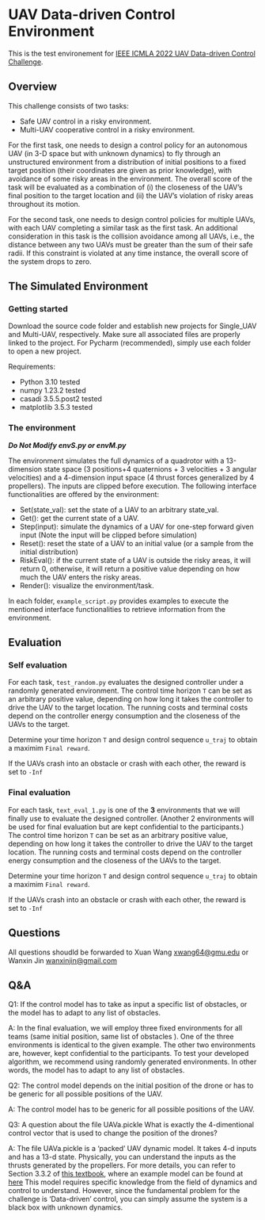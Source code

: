# UAV Data-driven Control Environment
This is the test environement for [IEEE ICMLA 2022 UAV Data-driven Control Challenge](https://www.icmla-conference.org/icmla22/Challenge_ICMLA.pdf). 
## Overview
This challenge consists of two tasks:
- Safe UAV control in a risky environment.
- Multi-UAV cooperative control in a risky environment.

For the first task, one needs to design a control policy for an autonomous UAV (in 3-D space but with unknown dynamics) to fly through an unstructured environment from a distribution of initial positions to a fixed target position (their coordinates are given as prior knowledge), with avoidance of some risky areas in the environment. The overall score of the task will be evaluated as a combination of (i) the closeness of the UAV’s final position to the target location and (ii) the UAV’s
violation of risky areas throughout its motion.

For the second task, one needs to design control policies for multiple UAVs, with each UAV completing a similar task as the first task. An additional consideration in this task is the collision avoidance among all UAVs, i.e., the distance between any two UAVs must be greater than the sum of their safe radii. If this constraint is violated at any time instance, the overall score of the system drops to zero.


## The Simulated Environment
### Getting started 
Download the source code folder and establish new projects for Single_UAV and Multi-UAV, respectively. Make sure all associated files are properly linked to the project. For Pycharm (recommended), simply use each folder to open a new project.

Requirements:
- Python  3.10 tested
- numpy  1.23.2 tested 
- casadi  3.5.5.post2 tested
- matplotlib  3.5.3 tested

### The environment
***Do Not Modify envS.py or envM.py***

The environment simulates the full dynamics of a quadrotor with a 13-dimension state space (3 positions+4 quaternions + 3 velocities + 3 angular velocities) and a 4-dimension input space (4 thrust forces generalized by 4 propellers). The inputs are clipped before execution.
The following interface functionalities are offered by the environment:
- Set(state_val): set the state of a UAV to an arbitrary state_val.
- Get(): get the current state of a UAV.
- Step(input): simulate the dynamics of a UAV for one-step forward given input (Note the
input will be clipped before simulation)
- Reset(): reset the state of a UAV to an initial value (or a sample from the initial distribution)
- RiskEval(): if the current state of a UAV is outside the risky areas, it will return 0, otherwise,
it will return a positive value depending on how much the UAV enters the risky areas.
- Render(): visualize the environment/task.

In each folder, `example_script.py` provides examples to execute the mentioned interface functionalities to retrieve information from the environment.


## Evaluation
### Self evaluation
For each task, `test_random.py` evaluates the designed controller under a randomly generated environment. The control time horizon `T` can be set as an arbitrary positive value, depending on how long it takes the controller to drive the UAV to the target location. The running costs and terminal costs depend on the controller energy consumption and the closeness of the UAVs to the target. 

Determine your time horizon `T` and design control sequence `u_traj` to obtain a maximim `Final reward`.

If the UAVs crash into an obstacle or crash with each other, the reward is set to `-Inf`

### Final evaluation 
For each task, `text_eval_1.py` is one of the __3__ environments that we will finally use to evaluate the designed controller. (Another 2 environments will be used for final evaluation but are kept confidential to the participants.) The control time horizon `T` can be set as an arbitrary positive value, depending on how long it takes the controller to drive the UAV to the target location. The running costs and terminal costs depend on the controller energy consumption and the closeness of the UAVs to the target. 

Determine your time horizon `T` and design control sequence `u_traj` to obtain a maximim `Final reward`.

If the UAVs crash into an obstacle or crash with each other, the reward is set to `-Inf`

## Questions
All questions shoudld be forwarded to Xuan Wang [xwang64@gmu.edu](xwang64@gmu.edu) or Wanxin Jin [wanxinjin@gmail.com](wanxinjin@gmail.com)

## Q&A
Q1: If the control model has to take as input a specific list of obstacles, or the model has to adapt to any list of obstacles. 

A: In the final evaluation, we will employ three fixed environments for all teams (same initial position, same list of obstacles ). One of the three environments is identical to the given example. The other two environments are, however, kept confidential to the participants. To test your developed algorithm, we recommend using randomly generated environments. In other words, the model has to adapt to any list of obstacles.

Q2: The control model depends on the initial position of the drone or has to be generic for all possible positions of the UAV.

A: The control model has to be generic for all possible positions of the UAV.

Q3: A question about the file UAVa.pickle   What is exactly the 4-dimentional control vector that is used to change the position of the drones? 

A: The file UAVa.pickle is a ‘packed’ UAV dynamic model. It takes 4-d inputs and has a 13-d state. Physically, you can understand the inputs as the thrusts generated by the propellers. For more details, you can refer to Section 3.3.2 of [this textbook](http://underactuated.mit.edu/acrobot.html), where an example model can be found at [here](https://github.com/RobotLocomotion/drake/blob/53571e1d65d1716d8b4b72ae8d3571ee89fa36cf/examples/quadrotor/quadrotor_plant.cc#L55)
This model requires specific knowledge from the field of dynamics and control to understand. However, since the fundamental problem for the challenge is ‘Data-driven’ control, you can simply assume the system is a black box with unknown dynamics.



